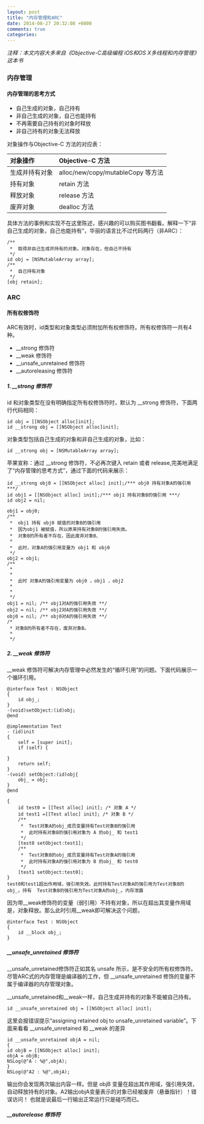 ```yaml
---
layout: post
title: "内存管理和ARC"
date: 2014-08-27 20:32:08 +0800
comments: true
categories: 
---
```


*注释：本文内容大多来自《Objective-C高级编程 iOS和OS X多线程和内存管理》这本书*

### 内存管理

#### 内存管理的思考方式
* 自己生成的对象，自己持有
* 非自己生成的对象，自己也能持有
* 不再需要自己持有的对象时释放
* 非自己持有的对象无法释放

对象操作与Objective-C 方法的对应表：

对象操作			| Objective-C 方法
:--------------	| :--------------
生成并持有对象	| alloc/new/copy/mutableCopy 等方法
持有对象			| retain 方法
释放对象			| release 方法
废弃对象			| dealloc 方法

具体方法的事例和实现不在这里陈述，感兴趣的可以购买图书翻看。解释一下“非自己生成的对象，自己也能持有”，华丽的语言比不过代码两行（非ARC）：

    /**
     *  取得非自己生成并持有的对象。对象存在，但自己不持有
     */
    id obj = [NSMutableArray array];
    /**
     *  自己持有对象
     */
    [obj retain];
    
### ARC

#### 所有权修饰符
ARC有效时，id类型和对象类型必须附加所有权修饰符。所有权修饰符一共有4种。

* __strong 修饰符
* __weak 修饰符
* __unsafe_unretained 修饰符
* __autoreleasing 修饰符

##### 1. __strong 修饰符
id 和对象类型在没有明确指定所有权修饰符时，默认为 __strong 修饰符，下面两行代码相同：

	id obj = [[NSObject alloc]init];
	id __strong obj = [[NSObject alloc]init];
对象类型包括自己生成的对象和非自己生成的对象，比如：

	id __strong obj = [NSMutableArray array];
苹果宣称：通过 __strong 修饰符，不必再次键入 retain 或者 release,完美地满足了“内存管理的思考方式”，通过下面的代码来展示：

	id __strong obj0 = [[NSObject alloc] init];/*** obj0 持有对象A的强引用 ***/
    id obj1 = [[NSObject alloc] init];/*** obj1 持有对象B的强引用 ***/
    id obj2 = nil;
    
    obj1 = obj0;
    /**
     *  obj1 持有 obj0 赋值的对象B的强引用
     *  因为obj1 被赋值，所以原来持有对象B的强引用失效。
     *  对象B的所有者不存在，因此废弃对象B、
     *
     *  此时，对象A的强引用变量为 obj1 和 obj0
     */
    obj2 = obj1;
    /**
     *
     *
     *  此时 对象A的强引用变量为 obj0 ，obj1 ，obj2
     *
     *
     */
    obj1 = nil; /** obj1对A的强引用失效 **/
    obj2 = nil; /** obj2对A的强引用失效 **/
    obj0 = nil; /** obj0对A的强引用失效 **/
    /*
     * 对象B的所有者不存在，废弃对象B。
     *
     */

##### 2. __weak 修饰符
__weak 修饰符可解决内存管理中必然发生的“循环引用”的问题。下面代码展示一个循环引用。

	@interface Test : NSObject
	{
    	id obj_;
	}
	-(void)setObject:(id)obj;
	@end

	@implementation Test
	- (id)init
	{
   		self = [super init];
    	if (self) {
        
    }
    	return self;
	}
	-(void) setObject:(id)obj{
    	obj_ = obj;
	}
	@end
	
	{
		id test0 = [[Test alloc] init]; /* 对象 A */
    	id test1 =[[Test alloc] init]; /* 对象 B */
    	/**
    	 *  Test对象A的obj_成员变量持有Test对象B的强引用
    	 *  此时持有对象B的强引用对象为 A 的obj_ 和 test1
     	 */
    	[test0 setObject:test1];
   	   	/**
     	 *  Test对象B的obj_成员变量持有Test对象A的强引用
     	 *  此时持有对象A的强引用对象为 B 的obj_ 和 test0
     	 */
    	[test1 setObject:test0];
	}
	test0和test1超出作用域，强引用失效。此时持有Test对象A的强引用为Test对象B的obj_。持有	Test对象B的强引用为Test对象A的obj_。内存泄露
	
因为带__weak修饰符的变量（弱引用）不持有对象，所以在超出其变量作用域是，对象释放。那么此时引用__weak即可解决这个问题，

	@interface Test : NSObject
	{
    	id __block obj_;
	}
	
##### __unsafe_unretained 修饰符

__unsafe_unretained修饰符正如其名 unsafe 所示，是不安全的所有权修饰符。尽管ARC式的内存管理是编译器的工作，但 __unsafe_unretained 修饰的变量不属于编译器的内存管理对象。

__unsafe_unretained和__weak一样，自己生成并持有的对象不能被自己持有。

	id __unsafe_unretained obj = [[NSObject alloc] init];
这里会报错误提示“assigning retained obj to unsafe_unretained variable”。下面来看看 __unsafe_unretained 和 __weak 的差异

	id __unsafe_unretained objA = nil;
	{
    id objB = [[NSObject alloc] init];
    objA = objB;
    NSLog(@"A : %@",objA);
    }
    NSLog(@"A2 : %@",objA);
    
输出你会发现两次输出内容一样。但是 objB 变量在超出其作用域，强引用失效，自动释放持有的对象。A2输出objA变量表示的对象已经被废弃（悬垂指针）！错误访问！ 也就是说最后一行输出正常运行只是碰巧而已。

##### __autorelease 修饰符
